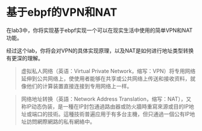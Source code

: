 # 基于ebpf的VPN和NAT

在lab3中，你将实现基于ebpf实现一个可以在现实生活中使用的简单VPN和NAT功能。

经过这个lab，你将会对VPN的具体实现原理，以及NAT是如何进行地址类型转换有更深的理解。

> 虚拟私人网络（英语：Virtual Private Network，缩写：VPN）将专用网络延伸到公共网络上，使使用者能够在共享或公共网络上传送和接收资料，就像他们的计算装置直接连接到专用网络上一样。

> 网络地址转换（英語：Network Address Translation，缩写：NAT），又称IP动态伪装，是一種在IP封包通過路由器或防火牆時重寫來源或目的IP地址或端口的技術。這種技術普遍应用于有多台主機，但只通過一個公有IP地址訪問網際網路的私有網絡中。